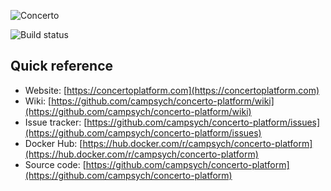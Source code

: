 ![Concerto](https://raw.githubusercontent.com/campsych/concerto-platform/master/docs/concerto-logo-dark.png)

![Build status](https://travis-ci.org/campsych/concerto-platform.svg?branch=master)

Quick reference
-----------------------

* Website: [https://concertoplatform.com](https://concertoplatform.com)
* Wiki: [https://github.com/campsych/concerto-platform/wiki](https://github.com/campsych/concerto-platform/wiki)
* Issue tracker: [https://github.com/campsych/concerto-platform/issues](https://github.com/campsych/concerto-platform/issues)
* Docker Hub: [https://hub.docker.com/r/campsych/concerto-platform](https://hub.docker.com/r/campsych/concerto-platform)
* Source code: [https://github.com/campsych/concerto-platform](https://github.com/campsych/concerto-platform)

